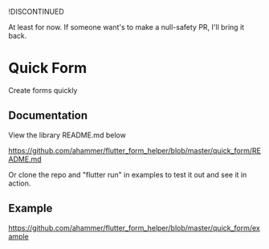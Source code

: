 !DISCONTINUED

At least for now. If someone want's to make a null-safety PR, I'll bring it back.

# Quick Form

Create forms quickly 


## Documentation

View the library README.md below

https://github.com/ahammer/flutter_form_helper/blob/master/quick_form/README.md

Or clone the repo and "flutter run" in examples to test it out and see it in action.

## Example

https://github.com/ahammer/flutter_form_helper/blob/master/quick_form/example

